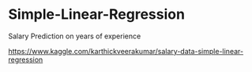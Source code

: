 # Simple-Linear-Regression
Salary Prediction on years of experience

https://www.kaggle.com/karthickveerakumar/salary-data-simple-linear-regression
